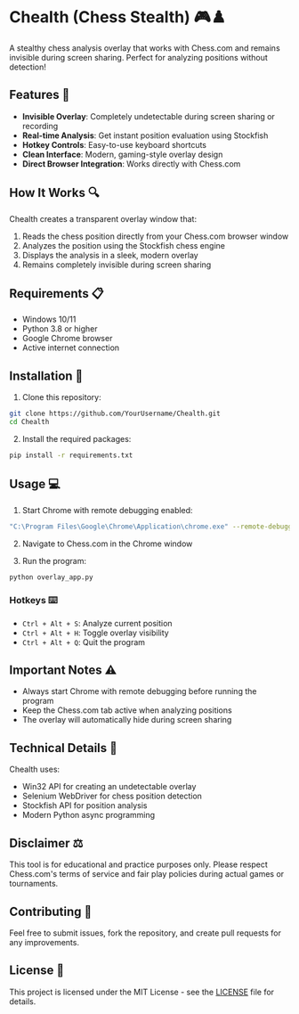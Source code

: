 # Chealth (Chess Stealth) 🎮♟️

A stealthy chess analysis overlay that works with Chess.com and remains invisible during screen sharing. Perfect for analyzing positions without detection!

## Features 🌟

- **Invisible Overlay**: Completely undetectable during screen sharing or recording
- **Real-time Analysis**: Get instant position evaluation using Stockfish
- **Hotkey Controls**: Easy-to-use keyboard shortcuts
- **Clean Interface**: Modern, gaming-style overlay design
- **Direct Browser Integration**: Works directly with Chess.com

## How It Works 🔍

Chealth creates a transparent overlay window that:
1. Reads the chess position directly from your Chess.com browser window
2. Analyzes the position using the Stockfish chess engine
3. Displays the analysis in a sleek, modern overlay
4. Remains completely invisible during screen sharing

## Requirements 📋

- Windows 10/11
- Python 3.8 or higher
- Google Chrome browser
- Active internet connection

## Installation 🚀

1. Clone this repository:
```bash
git clone https://github.com/YourUsername/Chealth.git
cd Chealth
```

2. Install the required packages:
```bash
pip install -r requirements.txt
```

## Usage 💻

1. Start Chrome with remote debugging enabled:
```bash
"C:\Program Files\Google\Chrome\Application\chrome.exe" --remote-debugging-port=9222
```

2. Navigate to Chess.com in the Chrome window

3. Run the program:
```bash
python overlay_app.py
```

### Hotkeys ⌨️

- `Ctrl + Alt + S`: Analyze current position
- `Ctrl + Alt + H`: Toggle overlay visibility
- `Ctrl + Alt + Q`: Quit the program

## Important Notes ⚠️

- Always start Chrome with remote debugging before running the program
- Keep the Chess.com tab active when analyzing positions
- The overlay will automatically hide during screen sharing

## Technical Details 🔧

Chealth uses:
- Win32 API for creating an undetectable overlay
- Selenium WebDriver for chess position detection
- Stockfish API for position analysis
- Modern Python async programming

## Disclaimer ⚖️

This tool is for educational and practice purposes only. Please respect Chess.com's terms of service and fair play policies during actual games or tournaments.

## Contributing 🤝

Feel free to submit issues, fork the repository, and create pull requests for any improvements.

## License 📄

This project is licensed under the MIT License - see the [LICENSE](LICENSE) file for details. 